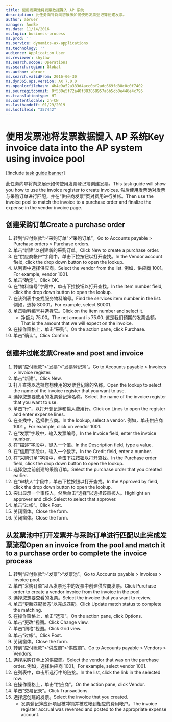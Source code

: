 ```yaml
---
title: 使用发票池将发票数据键入 AP 系统
description: 此任务向导将向您展示如何使用发票登记簿创建发票。
author: abruer
manager: AnnBe
ms.date: 11/14/2016
ms.topic: business-process
ms.prod: ''
ms.service: dynamics-ax-applications
ms.technology: ''
audience: Application User
ms.reviewer: shylaw
ms.search.scope: Operations
ms.search.region: Global
ms.author: abruer
ms.search.validFrom: 2016-06-30
ms.dyn365.ops.version: AX 7.0.0
ms.openlocfilehash: 4b4e9a52a383d4acc0bf2adc669fd88c0c0f7402
ms.sourcegitcommit: 0f530e5f72a40f383868957a6b5cb0e446e4c795
ms.translationtype: HT
ms.contentlocale: zh-CN
ms.lasthandoff: 01/29/2019
ms.locfileid: "357442"
---
```

# <a name="key-invoice-data-into-the-ap-system-using-invoice-pool"></a><span data-ttu-id="430e5-103">使用发票池将发票数据键入 AP 系统</span><span class="sxs-lookup"><span data-stu-id="430e5-103">Key invoice data into the AP system using invoice pool</span></span>

[!include [task guide banner](../../includes/task-guide-banner.md)]

<span data-ttu-id="430e5-104">此任务向导将向您展示如何使用发票登记簿创建发票。</span><span class="sxs-lookup"><span data-stu-id="430e5-104">This task guide will show you how to use the invoice register to create invoices.</span></span>  <span data-ttu-id="430e5-105">然后使用发票池对发票与采购订单进行匹配，并在“供应商发票”页对费用进行关帐。</span><span class="sxs-lookup"><span data-stu-id="430e5-105">Then use the invoice pool to match the invoice to a purchase order and finalize the expense in the vendor invoice page.</span></span>


## <a name="create-a-purchase-order"></a><span data-ttu-id="430e5-106">创建采购订单</span><span class="sxs-lookup"><span data-stu-id="430e5-106">Create a purchase order</span></span>
1. <span data-ttu-id="430e5-107">转到“应付账款”>“采购订单”>“采购订单”。</span><span class="sxs-lookup"><span data-stu-id="430e5-107">Go to Accounts payable > Purchase orders > Purchase orders.</span></span>
2. <span data-ttu-id="430e5-108">单击“新建”以创建新的采购订单。</span><span class="sxs-lookup"><span data-stu-id="430e5-108">Click New to create a purchase order.</span></span>
3. <span data-ttu-id="430e5-109">在“供应商帐户”字段中，单击下拉按钮以打开查找。</span><span class="sxs-lookup"><span data-stu-id="430e5-109">In the Vendor account field, click the drop down button to open the lookup.</span></span>
4. <span data-ttu-id="430e5-110">从列表中选择供应商。</span><span class="sxs-lookup"><span data-stu-id="430e5-110">Select the vendor from the list.</span></span> <span data-ttu-id="430e5-111">例如，供应商 1001。</span><span class="sxs-lookup"><span data-stu-id="430e5-111">For example, vendor 1001.</span></span>
5. <span data-ttu-id="430e5-112">单击“确定”。</span><span class="sxs-lookup"><span data-stu-id="430e5-112">Click OK.</span></span>
6. <span data-ttu-id="430e5-113">在“物料编号”字段中，单击下拉按钮以打开查找。</span><span class="sxs-lookup"><span data-stu-id="430e5-113">In the Item number field, click the drop down button to open the lookup.</span></span>
7. <span data-ttu-id="430e5-114">在该列表中查找服务物料编号。</span><span class="sxs-lookup"><span data-stu-id="430e5-114">Find the services item number in the list.</span></span> <span data-ttu-id="430e5-115">例如，选择 S0001。</span><span class="sxs-lookup"><span data-stu-id="430e5-115">For example, select S0001.</span></span>
8. <span data-ttu-id="430e5-116">单击物料编号并选择它。</span><span class="sxs-lookup"><span data-stu-id="430e5-116">Click on the item number and select it.</span></span>
    * <span data-ttu-id="430e5-117">净额为 75.00。</span><span class="sxs-lookup"><span data-stu-id="430e5-117">The net amount is 75.00.</span></span>  <span data-ttu-id="430e5-118">这是我们预期的发票金额。</span><span class="sxs-lookup"><span data-stu-id="430e5-118">That is the amount that we will expect on the invoice.</span></span>  
9. <span data-ttu-id="430e5-119">在操作窗格上，单击“采购”。</span><span class="sxs-lookup"><span data-stu-id="430e5-119">On the action pane, click Purchase.</span></span>
10. <span data-ttu-id="430e5-120">单击“确认”。</span><span class="sxs-lookup"><span data-stu-id="430e5-120">Click Confirm.</span></span>

## <a name="create-and-post-and-invoice"></a><span data-ttu-id="430e5-121">创建并过帐发票</span><span class="sxs-lookup"><span data-stu-id="430e5-121">Create and post and invoice</span></span>
1. <span data-ttu-id="430e5-122">转到“应付账款”>“发票”>“发票登记簿”。</span><span class="sxs-lookup"><span data-stu-id="430e5-122">Go to Accounts payable > Invoices > Invoice register.</span></span>
2. <span data-ttu-id="430e5-123">单击“新建”。</span><span class="sxs-lookup"><span data-stu-id="430e5-123">Click New.</span></span>
3. <span data-ttu-id="430e5-124">打开查找以选择您想使用的发票登记簿的名称。</span><span class="sxs-lookup"><span data-stu-id="430e5-124">Open the lookup to select the name of the invoice register that you want to use.</span></span>
4. <span data-ttu-id="430e5-125">选择您想要使用的发票登记簿名称。</span><span class="sxs-lookup"><span data-stu-id="430e5-125">Select the name of the invoice register that you want to use.</span></span>
5. <span data-ttu-id="430e5-126">单击“行”，以打开登记簿和输入费用行。</span><span class="sxs-lookup"><span data-stu-id="430e5-126">Click on Lines to open the register and enter expense lines.</span></span>
6. <span data-ttu-id="430e5-127">在查找中，选择供应商。</span><span class="sxs-lookup"><span data-stu-id="430e5-127">In the lookup, select a vendor.</span></span> <span data-ttu-id="430e5-128">例如，单击供应商 1001 。</span><span class="sxs-lookup"><span data-stu-id="430e5-128">For example, click on vendor 1001.</span></span>
7. <span data-ttu-id="430e5-129">在“发票”字段中，输入发票编号。</span><span class="sxs-lookup"><span data-stu-id="430e5-129">In the Invoice field, enter the invoice number.</span></span>
8. <span data-ttu-id="430e5-130">在“描述”字段中，键入一个值。</span><span class="sxs-lookup"><span data-stu-id="430e5-130">In the Description field, type a value.</span></span>
9. <span data-ttu-id="430e5-131">在“信用”字段中，输入一个数字。</span><span class="sxs-lookup"><span data-stu-id="430e5-131">In the Credit field, enter a number.</span></span>
10. <span data-ttu-id="430e5-132">在“采购订单”字段中，单击下拉按钮以打开查找。</span><span class="sxs-lookup"><span data-stu-id="430e5-132">In the Purchase order field, click the drop down button to open the lookup.</span></span>
11. <span data-ttu-id="430e5-133">选择您之前创建的采购订单。</span><span class="sxs-lookup"><span data-stu-id="430e5-133">Select the purchase order that you created earlier.</span></span>
12. <span data-ttu-id="430e5-134">在“审核人”字段中，单击下拉按钮以打开查找。</span><span class="sxs-lookup"><span data-stu-id="430e5-134">In the Approved by field, click the drop down button to open the lookup.</span></span>
13. <span data-ttu-id="430e5-135">突出显示一个审核人，然后单击“选择”以选择该审核人。</span><span class="sxs-lookup"><span data-stu-id="430e5-135">Highlight an approver and click Select to select that approver.</span></span>
14. <span data-ttu-id="430e5-136">单击“过帐”。</span><span class="sxs-lookup"><span data-stu-id="430e5-136">Click Post.</span></span>
15. <span data-ttu-id="430e5-137">关闭窗体。</span><span class="sxs-lookup"><span data-stu-id="430e5-137">Close the form.</span></span>
16. <span data-ttu-id="430e5-138">关闭窗体。</span><span class="sxs-lookup"><span data-stu-id="430e5-138">Close the form.</span></span>

## <a name="open-an-invoice-from-the-pool-and-match-it-to-a-purchase-order-to-complete-the-invoice-process"></a><span data-ttu-id="430e5-139">从发票池中打开发票并与采购订单进行匹配以此完成发票流程</span><span class="sxs-lookup"><span data-stu-id="430e5-139">Open an invoice from the pool and match it to a purchase order to complete the invoice process</span></span>
1. <span data-ttu-id="430e5-140">转到“应付账款”>“发票”>“发票池”。</span><span class="sxs-lookup"><span data-stu-id="430e5-140">Go to Accounts payable > Invoices > Invoice pool.</span></span>
2. <span data-ttu-id="430e5-141">单击“采购订单”以从发票池中的发票中创建供应商发票。</span><span class="sxs-lookup"><span data-stu-id="430e5-141">Click Purchase order to create a vendor invoice from the invoice in the pool.</span></span>
3. <span data-ttu-id="430e5-142">选择您想要查看的发票。</span><span class="sxs-lookup"><span data-stu-id="430e5-142">Select the invoice that you want to review.</span></span>
4. <span data-ttu-id="430e5-143">单击“更新匹配状态”以完成匹配。</span><span class="sxs-lookup"><span data-stu-id="430e5-143">Click Update match status to complete the matching.</span></span>
5. <span data-ttu-id="430e5-144">在操作窗格上，单击“选项”。</span><span class="sxs-lookup"><span data-stu-id="430e5-144">On the action pane, click Options.</span></span>
6. <span data-ttu-id="430e5-145">单击“更改”视图。</span><span class="sxs-lookup"><span data-stu-id="430e5-145">Click Change view.</span></span>
7. <span data-ttu-id="430e5-146">单击“网格”视图。</span><span class="sxs-lookup"><span data-stu-id="430e5-146">Click Grid view.</span></span>
8. <span data-ttu-id="430e5-147">单击“过帐”。</span><span class="sxs-lookup"><span data-stu-id="430e5-147">Click Post.</span></span>
9. <span data-ttu-id="430e5-148">关闭窗体。</span><span class="sxs-lookup"><span data-stu-id="430e5-148">Close the form.</span></span>
10. <span data-ttu-id="430e5-149">转到“应付账款”>“供应商”>“供应商”。</span><span class="sxs-lookup"><span data-stu-id="430e5-149">Go to Accounts payable > Vendors > Vendors.</span></span>
11. <span data-ttu-id="430e5-150">选择采购订单上的供应商。</span><span class="sxs-lookup"><span data-stu-id="430e5-150">Select the vendor that was on the purchase order.</span></span> <span data-ttu-id="430e5-151">例如，选择供应商 1001。</span><span class="sxs-lookup"><span data-stu-id="430e5-151">For example, select vendor 1001.</span></span>
12. <span data-ttu-id="430e5-152">在列表中，单击所选行中的链接。</span><span class="sxs-lookup"><span data-stu-id="430e5-152">In the list, click the link in the selected row.</span></span>
13. <span data-ttu-id="430e5-153">在操作窗格上，单击“供应商”。</span><span class="sxs-lookup"><span data-stu-id="430e5-153">On the action pane, click Vendor.</span></span>
14. <span data-ttu-id="430e5-154">单击“交易记录”。</span><span class="sxs-lookup"><span data-stu-id="430e5-154">Click Transactions.</span></span>
15. <span data-ttu-id="430e5-155">选择您创建的发票。</span><span class="sxs-lookup"><span data-stu-id="430e5-155">Select the invoice that you created.</span></span>
    * <span data-ttu-id="430e5-156">发票登记簿应计项目被冲销并被过帐到相应的费用帐户。</span><span class="sxs-lookup"><span data-stu-id="430e5-156">The invoice register accrual was reversed and posted to the appropriate expense account.</span></span>  

